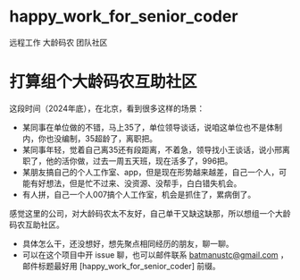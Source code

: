 # happy_work_for_senior_coder
远程工作 大龄码农 团队社区

# 打算组个大龄码农互助社区

这段时间（2024年底），在北京，看到很多这样的场景：
- 某同事在单位做的不错，马上35了，单位领导谈话，说咱这单位也不是体制内，你也没编制，35超龄了，离职把。
- 某同事年轻，觉着自己离35还有段距离，不着急，领导找小王谈话，说小邢离职了，他的活你做，过去一周五天班，现在活多了，996把。
- 某朋友搞自己的个人工作室、app，但是现在形势越来越差，自己一个人，可能有好想法，但是忙不过来、没资源、没帮手，白白错失机会。
- 有人拼，自己一个人007搞个人工作室，机会是抓住了，累病倒了。

感觉这里的公司，对大龄码农太不友好，自己单干又缺这缺那，所以想组一个大龄码农互助社区。
- 具体怎么干，还没想好，想先聚点相同经历的朋友，聊一聊。
- 可以在这个项目中开 issue 聊，也可以邮件联系 batmanustc@gmail.com ，邮件标题最好用 [happy_work_for_senior_coder] 前缀。

